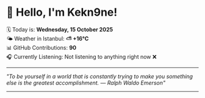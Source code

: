 # 👋 Hello, I'm Kekn9ne!

🗓️ Today is: **Wednesday, 15 October 2025**  
🌤️ Weather in Istanbul: **⛅️  +16°C**  
📊 GitHub Contributions: **90**  
🎧 Currently Listening: Not listening to anything right now ❌

---

_"To be yourself in a world that is constantly trying to make you something else is the greatest accomplishment. — *Ralph Waldo Emerson*"_

---
